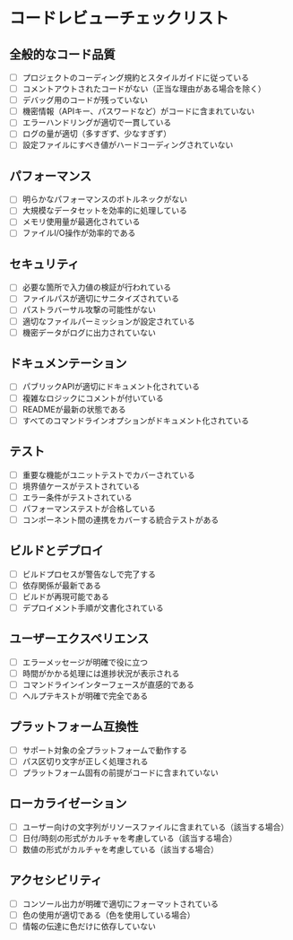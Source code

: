 # コードレビューチェックリスト

## 全般的なコード品質
- [ ] プロジェクトのコーディング規約とスタイルガイドに従っている
- [ ] コメントアウトされたコードがない（正当な理由がある場合を除く）
- [ ] デバッグ用のコードが残っていない
- [ ] 機密情報（APIキー、パスワードなど）がコードに含まれていない
- [ ] エラーハンドリングが適切で一貫している
- [ ] ログの量が適切（多すぎず、少なすぎず）
- [ ] 設定ファイルにすべき値がハードコーディングされていない

## パフォーマンス
- [ ] 明らかなパフォーマンスのボトルネックがない
- [ ] 大規模なデータセットを効率的に処理している
- [ ] メモリ使用量が最適化されている
- [ ] ファイルI/O操作が効率的である

## セキュリティ
- [ ] 必要な箇所で入力値の検証が行われている
- [ ] ファイルパスが適切にサニタイズされている
- [ ] パストラバーサル攻撃の可能性がない
- [ ] 適切なファイルパーミッションが設定されている
- [ ] 機密データがログに出力されていない

## ドキュメンテーション
- [ ] パブリックAPIが適切にドキュメント化されている
- [ ] 複雑なロジックにコメントが付いている
- [ ] READMEが最新の状態である
- [ ] すべてのコマンドラインオプションがドキュメント化されている

## テスト
- [ ] 重要な機能がユニットテストでカバーされている
- [ ] 境界値ケースがテストされている
- [ ] エラー条件がテストされている
- [ ] パフォーマンステストが合格している
- [ ] コンポーネント間の連携をカバーする統合テストがある

## ビルドとデプロイ
- [ ] ビルドプロセスが警告なしで完了する
- [ ] 依存関係が最新である
- [ ] ビルドが再現可能である
- [ ] デプロイメント手順が文書化されている

## ユーザーエクスペリエンス
- [ ] エラーメッセージが明確で役に立つ
- [ ] 時間がかかる処理には進捗状況が表示される
- [ ] コマンドラインインターフェースが直感的である
- [ ] ヘルプテキストが明確で完全である

## プラットフォーム互換性
- [ ] サポート対象の全プラットフォームで動作する
- [ ] パス区切り文字が正しく処理される
- [ ] プラットフォーム固有の前提がコードに含まれていない

## ローカライゼーション
- [ ] ユーザー向けの文字列がリソースファイルに含まれている（該当する場合）
- [ ] 日付/時刻の形式がカルチャを考慮している（該当する場合）
- [ ] 数値の形式がカルチャを考慮している（該当する場合）

## アクセシビリティ
- [ ] コンソール出力が明確で適切にフォーマットされている
- [ ] 色の使用が適切である（色を使用している場合）
- [ ] 情報の伝達に色だけに依存していない
